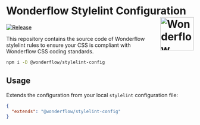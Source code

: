 # Wonderflow Stylelint Configuration [<img src="https://svgshare.com/i/Ygj.svg" alt="Wonderflow Logo" width="90" height="90" align="right">](https://design.wonderflow.ai)

[![Release](https://github.com/wonderflow-bv/stylelint-config-wonderflow/actions/workflows/release.yml/badge.svg?branch=main)](https://github.com/wonderflow-bv/stylelint-config-wonderflow/actions/workflows/release.yml)

This repository contains the source code of Wonderflow stylelint rules to ensure your CSS is compliant with Wonderflow CSS coding standards.

```sh
npm i -D @wonderflow/stylelint-config
```

## Usage

Extends the configuration from your local `stylelint` configuration file:

```json
{
  "extends": "@wonderflow/stylelint-config"
}
```
